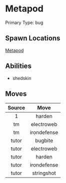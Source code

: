 # Metapod  
Primary Type: bug  
  
## Spawn Locations  
[Metapod](/data/spawn_presets/metapod.md)  
  
## Abilities  
  * shedskin
  
  
## Moves  
  
| Source | Move |  
|:---:|:---:|  
| 1 | harden |  
| tm | electroweb |  
| tm | irondefense |  
| tutor | bugbite |  
| tutor | electroweb |  
| tutor | harden |  
| tutor | irondefense |  
| tutor | stringshot |  
  
